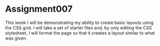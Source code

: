 # Assignment007
This week I will be demonstrating my ability to create basic layouts using the CSS grid. I will take a set of starter files and, by only editing the CSS stylesheet, I will format the page so that it creates a layout similar to what was given.
